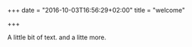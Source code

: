 +++
date = "2016-10-03T16:56:29+02:00"
title = "welcome"

+++


A little bit of text. and a litte more.
